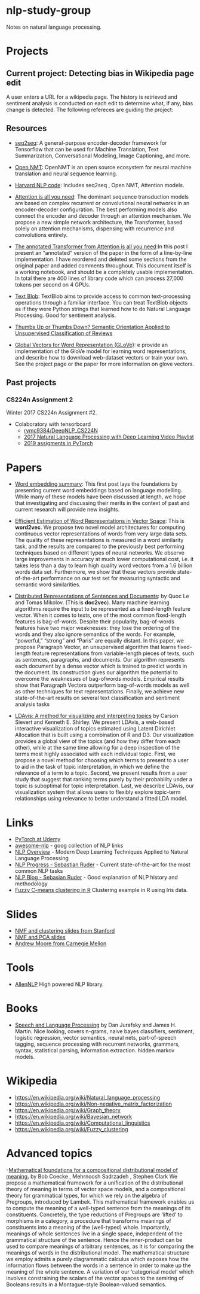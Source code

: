 # nlp-study-group
Notes on natural language processing.

# Projects

## Current project: Detecting bias in Wikipedia page edit

A user enters a URL for a wikipedia page. The history is retrieved and sentiment analysis is conducted on each edit to determine what, if any, bias change is detected. The following refereces are guiding the project:


## Resources
- [seq2seq](https://github.com/google/seq2seq): A general-purpose encoder-decoder framework for Tensorflow that can be used for Machine Translation, Text Summarization, Conversational Modeling, Image Captioning, and more.

- [Open NMT](http://opennmt.net/): OpenNMT is an open source ecosystem for neural machine translation and neural sequence learning.

- [Harvard NLP code](http://nlp.seas.harvard.edu/code/): Includes seq2seq , Open NMT, Attention models.

- [Attention is all you need](https://arxiv.org/abs/1706.03762): The dominant sequence transduction models are based on complex recurrent or convolutional neural networks in an encoder-decoder configuration. The best performing models also connect the encoder and decoder through an attention mechanism. We propose a new simple network architecture, the Transformer, based solely on attention mechanisms, dispensing with recurrence and convolutions entirely.

- [The annotated Transformer from Attention is all you need](http://nlp.seas.harvard.edu/2018/04/03/attention.html):In this post I present an “annotated” version of the paper in the form of a line-by-line implementation. I have reordered and deleted some sections from the original paper and added comments throughout. This document itself is a working notebook, and should be a completely usable implementation. In total there are 400 lines of library code which can process 27,000 tokens per second on 4 GPUs.

- [Text Blob](https://textblob.readthedocs.io/en/dev/quickstart.html): TextBlob aims to provide access to common text-processing operations through a familiar interface. You can treat TextBlob objects as if they were Python strings that learned how to do Natural Language Processing. Good for sentiment analysis.

- [Thumbs Up or Thumbs Down? Semantic Orientation Applied to Unsupervised Classification of Reviews](https://nrc-publications.canada.ca/nparc/eng/view/object/?id=4bb7a0c8-9d9b-4ded-bcf6-fdf64ee28ccc)

- [Global Vectors for Word Representation (GLoVe)](https://github.com/stanfordnlp/GloVe): e provide an implementation of the GloVe model for learning word representations, and describe how to download web-dataset vectors or train your own. See the project page or the paper for more information on glove vectors.

## Past projects 

### CS224n Assignment 2 
Winter 2017 CS224n Assignment #2.
 - Colaboratory with tensorboard
   - [rymc9384/DeepNLP_CS224N](https://github.com/rymc9384/DeepNLP_CS224N)
   - [2017 Natural Language Processing with Deep Learning Video Playlist](https://www.youtube.com/playlist?list=PL3FW7Lu3i5Jsnh1rnUwq_TcylNr7EkRe6)
   - [2019 assigments in PyTorch](http://web.stanford.edu/class/cs224n/index.html#coursework)

# Papers

- [Word embedding summary](http://ruder.io/word-embeddings-1/): This first post lays the foundations by presenting current word embeddings based on language modelling. While many of these models have been discussed at length, we hope that investigating and discussing their merits in the context of past and current research will provide new insights.

- [Efficient Estimation of Word Representations in Vector Space](https://arxiv.org/abs/1301.3781): This is **word2vec**. We propose two novel model architectures for computing continuous vector representations of words from very large data sets. The quality of these representations is measured in a word similarity task, and the results are compared to the previously best performing techniques based on different types of neural networks. We observe large improvements in accuracy at much lower computational cost, i.e. it takes less than a day to learn high quality word vectors from a 1.6 billion words data set. Furthermore, we show that these vectors provide state-of-the-art performance on our test set for measuring syntactic and semantic word similarities.

- [Distributed Representations of Sentences and Documents](https://cs.stanford.edu/~quocle/paragraph_vector.pdf): by Quoc Le and Tomas Mikolov. (This is **doc2vec**). Many machine learning algorithms require the
input to be represented as a fixed-length feature
vector. When it comes to texts, one of the most
common fixed-length features is bag-of-words.
Despite their popularity, bag-of-words features
have two major weaknesses: they lose the ordering
of the words and they also ignore semantics
of the words. For example, “powerful,” “strong”
and “Paris” are equally distant. In this paper, we
propose Paragraph Vector, an unsupervised algorithm
that learns fixed-length feature representations
from variable-length pieces of texts, such as
sentences, paragraphs, and documents. Our algorithm
represents each document by a dense vector
which is trained to predict words in the document.
Its construction gives our algorithm the
potential to overcome the weaknesses of bag-ofwords
models. Empirical results show that Paragraph
Vectors outperform bag-of-words models
as well as other techniques for text representations.
Finally, we achieve new state-of-the-art results
on several text classification and sentiment
analysis tasks

- [LDAvis: A method for visualizing and interpreting topics](https://www.aclweb.org/anthology/W14-3110) by Carson Sievert and Kenneth E. Shirley. We present LDAvis, a web-based interactive
visualization of topics estimated using
Latent Dirichlet Allocation that is built using
a combination of R and D3. Our visualization
provides a global view of the topics
(and how they differ from each other),
while at the same time allowing for a deep
inspection of the terms most highly associated
with each individual topic. First,
we propose a novel method for choosing
which terms to present to a user to aid in
the task of topic interpretation, in which
we define the relevance of a term to a
topic. Second, we present results from a
user study that suggest that ranking terms
purely by their probability under a topic is
suboptimal for topic interpretation. Last,
we describe LDAvis, our visualization
system that allows users to flexibly explore
topic-term relationships using relevance to
better understand a fitted LDA model.

# Links
- [PyTorch at Udemy](https://github.com/udacity/deep-learning-v2-pytorch)
- [awesome-nlp](https://github.com/keon/awesome-nlp) - goog collection of NLP links
- [NLP Overview](https://nlpoverview.com/) - Modern Deep Learning Techniques Applied to Natural Language Processing 
- [NLP Progress - Sebastian Ruder](https://nlpprogress.com/) - Current state-of-the-art for the most common NLP tasks
- [NLP Blog - Sebasian Ruder](http://ruder.io/word-embeddings-1/) - Good explanation of NLP history and methodology
- [Fuzzy C-means clustering in R](https://cran.r-project.org/web/packages/ppclust/vignettes/fcm.html) Clustering example in R using Iris data.

# Slides
- [NMF and clustering slides from Stanford](https://web.stanford.edu/group/mmds/slides2012/s-park.pdf)
- [NMF and PCA slides](http://ranger.uta.edu/~chqding/PCAtutorial/PCA-tutor3.pdf)
- [Andrew Moore from Carnegie Mellon](https://www.autonlab.org/tutorials)

# Tools
- [AllenNLP](https://allennlp.org/) High powered NLP library.

# Books
- [Speech and Language Processing](https://web.stanford.edu/~jurafsky/slp3/) by Dan Jurafsky and James H. Martin. Nice 
looking, covers n-grams, naive bayes classifiers, sentiment, logistic regression, vector semantics, neural nets,
part-of-speech tagging, sequence processing with recurrent networks, grammers, syntax, statistical parsing, information
extraction. hidden markov models.

# Wikipedia
- https://en.wikipedia.org/wiki/Natural_language_processing
- https://en.wikipedia.org/wiki/Non-negative_matrix_factorization
- https://en.wikipedia.org/wiki/Graph_theory
- https://en.wikipedia.org/wiki/Bayesian_network
- https://en.wikipedia.org/wiki/Computational_linguistics
- https://en.wikipedia.org/wiki/Fuzzy_clustering

# Advanced topics
-[Mathematical foundations for a compositional
distributional model of meaning.](https://arxiv.org/pdf/1003.4394.pdf) by Bob Coecke
, Mehrnoosh Sadrzadeh
, Stephen Clark
We propose a mathematical framework for a unification of the distributional theory of meaning in terms of vector space models, and a compositional theory for grammatical types, for which we rely on the algebra of
Pregroups, introduced by Lambek. This mathematical framework enables us
to compute the meaning of a well-typed sentence from the meanings of its
constituents. Concretely, the type reductions of Pregroups are ‘lifted’ to morphisms in a category, a procedure that transforms meanings of constituents
into a meaning of the (well-typed) whole. Importantly, meanings of whole
sentences live in a single space, independent of the grammatical structure
of the sentence. Hence the inner-product can be used to compare meanings
of arbitrary sentences, as it is for comparing the meanings of words in the
distributional model. The mathematical structure we employ admits a purely
diagrammatic calculus which exposes how the information flows between the
words in a sentence in order to make up the meaning of the whole sentence. A
variation of our ‘categorical model’ which involves constraining the scalars
of the vector spaces to the semiring of Booleans results in a Montague-style
Boolean-valued semantics.
